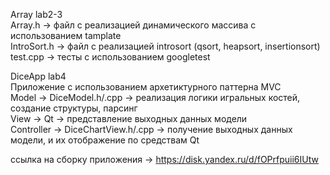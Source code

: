 Array lab2-3  
Array.h -> файл с реализацией динамического массива с использованием tamplate  
IntroSort.h -> файл с реализацией introsort (qsort, heapsort, insertionsort)  
test.cpp -> тесты с использованием googletest  

DiceApp lab4  
Приложение с использованием архетиктурного паттерна MVC  
Model -> DiceModel.h/.cpp -> реализация логики игральных костей, создание структуры, парсинг  
View -> Qt -> представление выходных данных модели  
Controller -> DiceChartView.h/.cpp -> получение выходных данных модели, и их отображение по средствам Qt  
  
ссылка на сборку приложения -> https://disk.yandex.ru/d/fOPrfpuii6IUtw  
